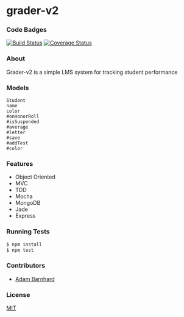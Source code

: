 grader-v2
=========
### Code Badges
[![Build Status](https://travis-ci.org/ABarnhard/grader-v2.svg)](https://travis-ci.org/ABarnhard/grader-v2)
[![Coverage Status](https://coveralls.io/repos/ABarnhard/grader-v2/badge.png)](https://coveralls.io/r/ABarnhard/grader-v2)

### About
Grader-v2 is a simple LMS system for tracking student performance
### Models
```
Student
name
color
#onHonorRoll
#isSuspended
#average
#letter
#save
#addTest
#color
```
### Features
- Object Oriented
- MVC
- TDD
- Mocha
- MongoDB
- Jade
- Express

### Running Tests
```bash
$ npm install
$ npm test
```

### Contributors
- [Adam Barnhard](https://github.com/abarnhard)

### License
[MIT](LICENSE)
